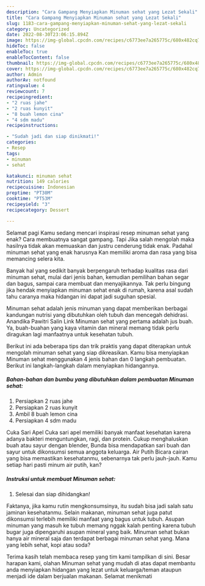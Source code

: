 ```yaml
---
description: "Cara Gampang Menyiapkan Minuman sehat yang Lezat Sekali"
title: "Cara Gampang Menyiapkan Minuman sehat yang Lezat Sekali"
slug: 1183-cara-gampang-menyiapkan-minuman-sehat-yang-lezat-sekali
category: Uncategorized
date: 2022-08-30T23:06:15.894Z
image: https://img-global.cpcdn.com/recipes/c6773ee7a265775c/680x482cq70/minuman-sehat-foto-resep-utama.jpg
hideToc: false
enableToc: true
enableTocContent: false
thumbnail: https://img-global.cpcdn.com/recipes/c6773ee7a265775c/680x482cq70/minuman-sehat-foto-resep-utama.jpg
cover: https://img-global.cpcdn.com/recipes/c6773ee7a265775c/680x482cq70/minuman-sehat-foto-resep-utama.jpg
author: Admin
authorAv: notfound
ratingvalue: 4
reviewcount: 7
recipeingredient:
- "2 ruas jahe"
- "2 ruas kunyit"
- "8 buah lemon cina"
- "4 sdm madu"
recipeinstructions:

- "Sudah jadi dan siap dinikmati!"
categories:
- Resep
tags:
- minuman
- sehat

katakunci: minuman sehat 
nutrition: 149 calories
recipecuisine: Indonesian
preptime: "PT30M"
cooktime: "PT53M"
recipeyield: "3"
recipecategory: Dessert

---
```



Selamat pagi Kamu sedang mencari inspirasi resep minuman sehat yang enak? Cara membuatnya sangat gampang. Tapi Jika salah mengolah maka hasilnya tidak akan memuaskan dan justru cenderung tidak enak. Padahal minuman sehat yang enak harusnya Kan memiliki aroma dan rasa yang bisa memancing selera kita.


Banyak hal yang sedikit banyak berpengaruh terhadap kualitas rasa dari minuman sehat, mulai dari jenis bahan, kemudian pemilihan bahan segar dan bagus, sampai cara membuat dan menyajikannya. Tak perlu bingung jika hendak menyiapkan minuman sehat enak di rumah, karena asal sudah tahu caranya maka hidangan ini dapat jadi suguhan spesial.

Minuman sehat adalah jenis minuman yang dapat memberikan berbagai kandungan nutrisi yang dibutuhkan oleh tubuh dan mencegah dehidrasi. Anandika Pawitri Salin Link Minuman sehat yang pertama adalah jus buah. Ya, buah-buahan yang kaya vitamin dan mineral memang tidak perlu diragukan lagi manfaatnya untuk kesehatan tubuh.


Berikut ini ada beberapa tips dan trik praktis yang dapat diterapkan untuk mengolah minuman sehat yang siap dikreasikan. Kamu bisa menyiapkan Minuman sehat menggunakan 4 jenis bahan dan 0 langkah pembuatan. Berikut ini langkah-langkah dalam menyiapkan hidangannya.

<!--inarticleads1-->

##### Bahan-bahan dan bumbu yang dibutuhkan dalam pembuatan Minuman sehat:

1. Persiapkan 2 ruas jahe
1. Persiapkan 2 ruas kunyit
1. Ambil 8 buah lemon cina
1. Persiapkan 4 sdm madu


Cuka Sari Apel Cuka sari apel memiliki banyak manfaat kesehatan karena adanya bakteri menguntungkan, ragi, dan protein. Cukup menghaluskan buah atau sayur dengan blender, Bunda bisa mendapatkan sari buah dan sayur untuk dikonsumsi semua anggota keluarga. Air Putih Bicara cairan yang bisa memastikan kesehatanmu, sebenarnya tak perlu jauh-jauh. Kamu setiap hari pasti minum air putih, kan? 

<!--inarticleads2-->

##### Instruksi untuk membuat Minuman sehat:


1. Selesai dan siap dihidangkan!

Faktanya, jika kamu rutin mengkonsumsinya, itu sudah bisa jadi salah satu jaminan kesehatanmu. Selain makanan, minuman sehat juga patut dikonsumsi terlebih memiliki manfaat yang bagus untuk tubuh. Asupan minuman yang masuh ke tubuh memang nggak kalah penting karena tubuh bugar juga dipengaruhi asupan mineral yang baik. Minuman sehat bukan hanya air mineral saja dan terdapat berbagai minuman sehat yang. Mana yang lebih sehat, kopi atau soda? 

Terima kasih telah membaca resep yang tim kami tampilkan di sini. Besar harapan kami, olahan Minuman sehat yang mudah di atas dapat membantu anda menyiapkan hidangan yang lezat untuk keluarga/teman ataupun menjadi ide dalam berjualan makanan. Selamat menikmati
